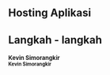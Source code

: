 ## **Hosting Aplikasi**
## **Langkah - langkah**
<img src="" /><br /><sub><b>Kevin Simorangkir</b>
<img src="" /><br /><sub><b>Kevin Simorangkir</b>
